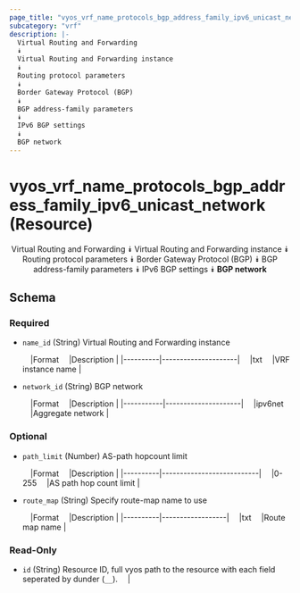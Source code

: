 ```yaml
---
page_title: "vyos_vrf_name_protocols_bgp_address_family_ipv6_unicast_network Resource - terraform-provider-vyos"
subcategory: "vrf"
description: |-
  Virtual Routing and Forwarding
  ⯯
  Virtual Routing and Forwarding instance
  ⯯
  Routing protocol parameters
  ⯯
  Border Gateway Protocol (BGP)
  ⯯
  BGP address-family parameters
  ⯯
  IPv6 BGP settings
  ⯯
  BGP network
---
```


# vyos_vrf_name_protocols_bgp_address_family_ipv6_unicast_network (Resource)
<center>

Virtual Routing and Forwarding
⯯
Virtual Routing and Forwarding instance
⯯
Routing protocol parameters
⯯
Border Gateway Protocol (BGP)
⯯
BGP address-family parameters
⯯
IPv6 BGP settings
⯯
**BGP network**


</center>

## Schema

### Required

- `name_id` (String) Virtual Routing and Forwarding instance

    &emsp;|Format  &emsp;|Description        |
    |----------|---------------------|
    &emsp;|txt     &emsp;|VRF instance name  |
- `network_id` (String) BGP network

    &emsp;|Format   &emsp;|Description        |
    |-----------|---------------------|
    &emsp;|ipv6net  &emsp;|Aggregate network  |

### Optional

- `path_limit` (Number) AS-path hopcount limit

    &emsp;|Format  &emsp;|Description              |
    |----------|---------------------------|
    &emsp;|0-255   &emsp;|AS path hop count limit  |
- `route_map` (String) Specify route-map name to use

    &emsp;|Format  &emsp;|Description     |
    |----------|------------------|
    &emsp;|txt     &emsp;|Route map name  |

### Read-Only

- `id` (String) Resource ID, full vyos path to the resource with each field seperated by dunder (`__`).  &emsp;|
